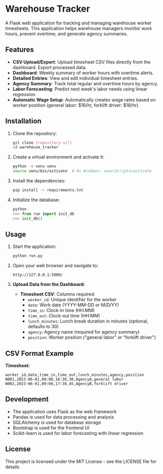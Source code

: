 # Warehouse Tracker

A Flask web application for tracking and managing warehouse worker timesheets. This application helps warehouse managers monitor work hours, prevent overtime, and generate agency summaries.

## Features

- **CSV Upload/Export**: Upload timesheet CSV files directly from the dashboard. Export processed data.
- **Dashboard**: Weekly summary of worker hours with overtime alerts.
- **Detailed Entries**: View and edit individual timesheet entries.
- **Agency Summary**: Track total regular and overtime hours by agency.
- **Labor Forecasting**: Predict next week's labor needs using linear regression.
- **Automatic Wage Setup**: Automatically creates wage rates based on worker position (general labor: $16/hr, forklift driver: $18/hr).

## Installation

1. Clone the repository:
   ```bash
   git clone [repository-url]
   cd warehouse_tracker
   ```

2. Create a virtual environment and activate it:
   ```bash
   python -m venv venv
   source venv/bin/activate  # On Windows: venv\Scripts\activate
   ```

3. Install the dependencies:
   ```bash
   pip install -r requirements.txt
   ```

4. Initialize the database:
   ```python
   python
   >>> from run import init_db
   >>> init_db()
   ```

## Usage

1. Start the application:
   ```bash
   python run.py
   ```

2. Open your web browser and navigate to:
   ```
   http://127.0.0.1:5000/
   ```

3. **Upload Data from the Dashboard:**
   - **Timesheet CSV**: Columns required:
     - `worker_id`: Unique identifier for the worker
     - `date`: Work date (YYYY-MM-DD or M/D/YY)
     - `time_in`: Clock-in time (HH:MM)
     - `time_out`: Clock-out time (HH:MM)
     - `lunch_minutes`: Lunch break duration in minutes (optional, defaults to 30)
     - `agency`: Agency name (required for agency summary)
     - `position`: Worker position ("general labor" or "forklift driver")

## CSV Format Example

**Timesheet:**
```csv
worker_id,date,time_in,time_out,lunch_minutes,agency,position
W001,2023-06-01,08:00,16:30,30,AgencyA,general labor
W002,2023-06-01,09:00,17:30,45,AgencyB,forklift driver
```

## Development

- The application uses Flask as the web framework
- Pandas is used for data processing and analysis
- SQLAlchemy is used for database storage
- Bootstrap is used for the frontend UI
- Scikit-learn is used for labor forecasting with linear regression

## License

This project is licensed under the MIT License - see the LICENSE file for details.
